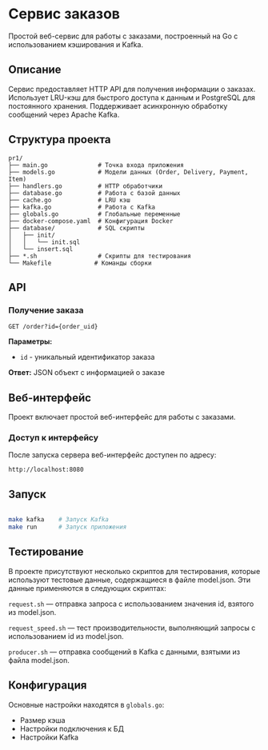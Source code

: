 # Сервис заказов

Простой веб-сервис для работы с заказами, построенный на Go с использованием кэширования и Kafka.

## Описание

Сервис предоставляет HTTP API для получения информации о заказах. Использует LRU-кэш для быстрого доступа к данным и PostgreSQL для постоянного хранения. Поддерживает асинхронную обработку сообщений через Apache Kafka.



## Структура проекта

```
pr1/
├── main.go              # Точка входа приложения
├── models.go            # Модели данных (Order, Delivery, Payment, Item)
├── handlers.go          # HTTP обработчики
├── database.go          # Работа с базой данных
├── cache.go             # LRU кэш
├── kafka.go             # Работа с Kafka
├── globals.go           # Глобальные переменные
├── docker-compose.yaml  # Конфигурация Docker
├── database/            # SQL скрипты
│   ├── init/
│   │   └── init.sql
│   └── insert.sql
├── *.sh                 # Скрипты для тестирования
└── Makefile            # Команды сборки
```

## API

### Получение заказа

```
GET /order?id={order_uid}
```

**Параметры:**
- `id` - уникальный идентификатор заказа

**Ответ:** JSON объект с информацией о заказе

## Веб-интерфейс

Проект включает простой веб-интерфейс для работы с заказами.

### Доступ к интерфейсу

После запуска сервера веб-интерфейс доступен по адресу:
```
http://localhost:8080
```

## Запуск

```bash

make kafka    # Запуск Kafka
make run      # Запуск приложения
```


## Тестирование

В проекте присутствуют несколько скриптов для тестирования, которые используют тестовые данные, содержащиеся в файле model.json. Эти данные применяются в следующих скриптах:

`request.sh` — отправка запроса с использованием значения id, взятого из model.json.

`request_speed.sh` — тест производительности, выполняющий запросы с использованием id из model.json.

`producer.sh` — отправка сообщений в Kafka с данными, взятыми из файла model.json.

## Конфигурация

Основные настройки находятся в `globals.go`:
- Размер кэша
- Настройки подключения к БД
- Настройки Kafka


